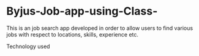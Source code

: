 # Byjus-Job-app-using-Class-

This is an job search app developed in order to allow users to find various jobs with respect to locations, skills, experience etc.

Technology used

